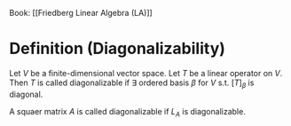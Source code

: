 Book: [[Friedberg Linear Algebra (LA)]]
# Definition (Diagonalizability)
Let $V$ be a finite-dimensional vector space.
Let $T$ be a linear operator on $V$.
Then $T$ is called diagonalizable if $\exists$ ordered basis $\beta$ for $V$ s.t. $[T]_{\beta}$ is diagonal.

A squaer matrix $A$ is called diagonalizable if $L_{A}$ is diagonalizable.